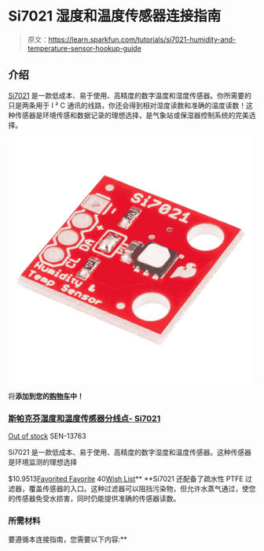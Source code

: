# Si7021 湿度和温度传感器连接指南

> 原文：<https://learn.sparkfun.com/tutorials/si7021-humidity-and-temperature-sensor-hookup-guide>

## 介绍

[Si7021](https://www.sparkfun.com/products/13763) 是一款低成本、易于使用、高精度的数字温度和湿度传感器。你所需要的只是两条用于 I ² C 通讯的线路，你还会得到相对湿度读数和准确的温度读数！这种传感器是环境传感和数据记录的理想选择，是气象站或保湿器控制系统的完美选择。

[![SparkFun Humidity and Temperature Sensor Breakout - Si7021](img/434543b72917b5b1b33b9cf9ff3eefe9.png)](https://www.sparkfun.com/products/13763) 

将**添加到您的[购物车](https://www.sparkfun.com/cart)中！**

### [斯帕克芬湿度和温度传感器分线点- Si7021](https://www.sparkfun.com/products/13763)

[Out of stock](https://learn.sparkfun.com/static/bubbles/ "out of stock") SEN-13763

Si7021 是一款低成本、易于使用、高精度的数字湿度和温度传感器。这种传感器是环境监测的理想选择

$10.9513[Favorited Favorite](# "Add to favorites") 40[Wish List](# "Add to wish list")** **Si7021 还配备了疏水性 PTFE 过滤器，覆盖传感器的入口。这种过滤器可以阻挡污染物，但允许水蒸气通过，使您的传感器免受水损害，同时仍能提供准确的传感器读数。

### 所需材料

要遵循本连接指南，您需要以下内容:**